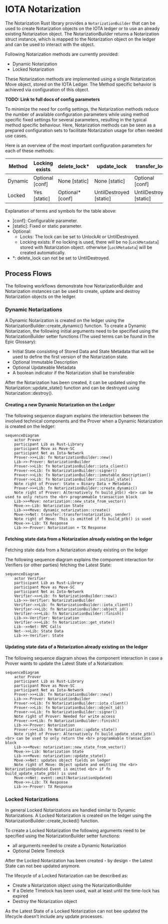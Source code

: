 # IOTA Notarization

The Notarization Rust library provides a `NotarizationBuilder` that can be used to create Notarization objects on
the IOTA ledger or to use an already existing Notarization object. The NotarizationBuilder returns a Notarization struct
instance, which is mapped to the Notarization object on the ledger and can be used to interact with the object.

Following Notarization methods are currently provided:
* Dynamic Notarization
* Locked Notarization

These Notarization methods are implemented using a single Notarization Move object, stored on the IOTA Ledger.
The Method specific behavior is achieved via configuration of this object.

**TODO: Link to full docs of config parameters**

To minimize the need for config settings, the Notarization methods reduce the number of available configuration
parameters while using method specific fixed settings for several parameters, resulting in the typical method
specific behaviour. Here, Notarization methods can be seen as a prepared configuration sets to facilitate
Notarization usage for often needed use cases.

Here is an overview of the most important configuration parameters for each of these methods:

| Method  | Locking exists  | delete_lock*     | update_lock             | transfer_lock           |
|---------|-----------------|------------------|-------------------------|-------------------------|
| Dynamic | Optional [conf] | None [static]    | None [static]           | Optional [conf]         |
| Locked  | Yes [static]    | Optional* [conf] | UntilDestroyed [static] | UntilDestroyed [static] |


Explanation of terms and symbols for the table above:
* [conf]: Configurable parameter.
* [static]: Fixed or static parameter.
* Optional:
  * Locks: The lock can be set to UnlockAt or UntilDestroyed.
  * Locking exists: If no locking is used, there will be no [`LockMetadata`] stored with Notarization object.
    otherwise [`LockMetadata`] will be created automatically. 
* *: delete_lock can not be set to UntilDestroyed.

## Process Flows

The following workflows demonstrate how NotarizationBuilder and Notarization instances can be used to create, update and
destroy Notarization objects on the ledger.

### Dynamic Notarizations

A Dynamic Notarization is created on the ledger using the NotarizationBuilder::create_dynamic() function. To create a Dynamic Notarization, the following initial arguments need to be specified using the NotarizationBuilder setter functions (The used terms can be found in the Epic Glossary):

* Initial State consisting of Stored Data and State Metadata that will be used to define the first version of the Notarization state.
* Optional Immutable Description
* Optional Updateable Metadata
* A boolean indicator if the Notarization shall be transferable

After the Notarization has been created, it can be updated using the Notarization::update_state() function and can be destroyed using Notarization::destroy().

#### Creating a new Dynamic Notarization on the Ledger

The following sequence diagram explains the interaction between the involved technical components and the Prover when a Dynamic Notarization is created on the ledger:

````mermaid
sequenceDiagram
    actor Prover
    participant Lib as Rust-Library
    participant Move as Move-SC
    participant Net as Iota-Network
    Prover->>+Lib: fn NotarizationBuilder::new()
    Lib->>-Prover: NotarizationBuilder
    Prover->>Lib: fn NotarizationBuilder::iota_client()
    Prover->>Lib: fn NotarizationBuilder::signer()
    Prover->>Lib: fn NotarizationBuilder::immutable_description()
    Prover->>Lib: fn NotarizationBuilder::initial_state()
    Note right of Prover: State = Binary Data + Metadata
    Prover->>+Lib: fn NotarizationBuilder::create_dynamic()
    Note right of Prover: Alternatively fn build_ptb() <br> can be used to only return the <br> programmable transaction block
    Lib->>+Move: notarization::new_state_from_vector()
    Move->>-Lib: Notarization State
    Lib->>+Move: dynamic_notarization::create()
    Move->>Net: transfer::transfer(notarization, sender)
    Note right of Move: This is omitted if fn build_ptb() is used
    Move->>-Lib: TX Response
    Lib->>-Prover: Notarization + TX Response
````
#### Fetching state data from a Notarization already existing on the ledger
Fetching state data from a Notarization already existing on the ledger

The following sequence diagram explains the component interaction for Verifiers (or other parties) fetching the Latest State:

````mermaid
sequenceDiagram
    actor Verifier
    participant Lib as Rust-Library
    participant Move as Move-SC
    participant Net as Iota-Network
    Verifier->>+Lib: fn NotarizationBuilder::new()
    Lib->>-Verifier: NotarizationBuilder
    Verifier->>Lib: fn NotarizationBuilder::iota_client()
    Verifier->>Lib: fn NotarizationBuilder::object_id()
    Verifier->>+Lib: fn NotarizationBuilder::finish()
    Lib->>-Verifier: Notarization
    Verifier->>+Lib: fn Notarization::get_state()
    Lib-->>Net: RPC Calls
    Net-->>Lib: State Data
    Lib->>-Verifier: State
````
#### Updating state data of a Notarization already existing on the ledger

The following sequence diagram shows the component interaction in case a Prover wants to update the  Latest State of a Notarization:

````mermaid
sequenceDiagram
    actor Prover
    participant Lib as Rust-Library
    participant Move as Move-SC
    participant Net as Iota-Network
    Prover->>+Lib: fn NotarizationBuilder::new()
    Lib->>-Prover: NotarizationBuilder
    Prover->>Lib: fn NotarizationBuilder::iota_client()  
    Prover->>Lib: fn NotarizationBuilder::object_id()
    Prover->>Lib: fn NotarizationBuilder::signer()
    Note right of Prover: Needed for write access      
    Prover->>+Lib: fn NotarizationBuilder::finish()
    Lib->>-Prover: Notarization
    Prover->>+Lib: fn Notarization::update_state()
    Note right of Prover: Alternatively fn build_update_state_ptb() <br> can be used to only return the <br> programmable transaction block  
    Lib->>+Move: notarization::new_state_from_vector()
    Move->>-Lib: Notarization State
    Lib->>+Move: notarization::update_state()
    Move->>Net: updates object fields on ledger
    Note right of Move: Object update and emitting the <br> NotarizationUpdated Event is omitted <br> if fn build_update_state_ptb() is used
    Move->>Net: event::emit(NotarizationUpdated)
    Move->>-Lib: TX Response
    Lib->>-Prover: TX Response
````

### Locked Notarizations

In general Locked Notarizations are handled similar to Dynamic Notarizations. A Locked Notarization is created on the ledger using the NotarizationBuilder::create_locked() function.

To create a Locked Notarization the following arguments need to be specified using the NotarizationBuilder setter functions:

* all arguments needed to create a Dynamic Notarization
* Optional Delete Timelock

After the Locked Notarization has been created - by design - the Latest State can not bee updated anymore.

The lifecycle of a Locked Notarization can be described as:

* Create a Notarization object using the NotarizationBuilder
* If a Delete Timelock has been used, wait at least until the time-lock has expired
* Destroy the Notarization object

As the Latest State of a Locked Notarization can not bee updated the lifecycle doesn’t include any update processes.